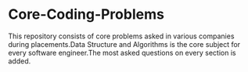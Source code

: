 # Core-Coding-Problems
This repository consists of core problems asked in various companies during placements.Data Structure and Algorithms is the core subject for every software engineer.The most asked questions on every section is added.
